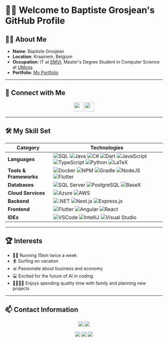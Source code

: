 <!-- Add a custom banner -->
<!-- <p align="center">
  <img src="https://your-banner-image-link.com/banner.png" alt="Baptiste Grosjean's GitHub Profile" width="100%">
</p> -->

# 🙋‍♂️ Welcome to Baptiste Grosjean's GitHub Profile

<!-- <p align="center">
  <img src="https://avatars.githubusercontent.com/u/83280831?v=4" alt="Profile Picture" width="150" height="150" style="border-radius: 50%;">
</p> -->

## 👨‍💻 About Me
- **Name**: Baptiste Grosjean
- **Location**: Kraainem, Belgium
- **Occupation**: IT at [EMVI](https://www.emvi.ai/), Master's Degree Student in Computer Science at [UMons](https://www.umons.be/)
- **Portfolio**: [My Portfolio](https://my-way-bg.vercel.app/about/way)

<hr>

## 🔗 Connect with Me
<p align="center">
  <a href="https://www.linkedin.com/in/grosjeanbaptiste"><img src="https://cdn-icons-png.flaticon.com/512/174/174857.png" width="30" height="30"></a>
  <a href="mailto:grosjeanbaptisteit@outlook.com"><img src="https://cdn-icons-png.flaticon.com/512/732/732200.png" width="30" height="30"></a>
</p>

<hr>

## 🛠️ My Skill Set

| **Category**           | **Technologies**                                                                                                                                                                                                                                                                                                                                                                                                                                                                                                                                                                                                        |
| ---------------------- | ----------------------------------------------------------------------------------------------------------------------------------------------------------------------------------------------------------------------------------------------------------------------------------------------------------------------------------------------------------------------------------------------------------------------------------------------------------------------------------------------------------------------------------------------------------------------------------------------------------------------- |
| **Languages**          | ![SQL](https://img.shields.io/badge/SQL-blue?style=flat&logo=sql) ![Java](https://img.shields.io/badge/Java-orange?style=flat&logo=java) ![C#](https://img.shields.io/badge/C%23-blue?style=flat&logo=c-sharp) ![Dart](https://img.shields.io/badge/Dart-blue?style=flat&logo=dart) ![JavaScript](https://img.shields.io/badge/JavaScript-yellow?style=flat&logo=javascript) ![TypeScript](https://img.shields.io/badge/TypeScript-blue?style=flat&logo=typescript) ![Python](https://img.shields.io/badge/Python-blue?style=flat&logo=python) ![LaTeX](https://img.shields.io/badge/LaTeX-green?style=flat&logo=latex) |
| **Tools & Frameworks** | ![Docker](https://img.shields.io/badge/Docker-blue?style=flat&logo=docker) ![NPM](https://img.shields.io/badge/NPM-red?style=flat&logo=npm) ![Gradle](https://img.shields.io/badge/Gradle-green?style=flat&logo=gradle) ![NodeJS](https://img.shields.io/badge/Node.js-green?style=flat&logo=node.js) ![Flutter](https://img.shields.io/badge/Flutter-blue?style=flat&logo=flutter)                                                                                                                                                                                                                                     |
| **Databases**          | ![SQL Server](https://img.shields.io/badge/SQL%20Server-red?style=flat&logo=microsoft-sql-server) ![PostgreSQL](https://img.shields.io/badge/PostgreSQL-blue?style=flat&logo=postgresql) ![BaseX](https://img.shields.io/badge/BaseX-lightgrey?style=flat&logo=database)                                                                                                                                                                                                                                                                                                                                                |
| **Cloud Services**     | ![Azure](https://img.shields.io/badge/Azure-blue?style=flat&logo=microsoft-azure) ![AWS](https://img.shields.io/badge/AWS-orange?style=flat&logo=amazon-aws)                                                                                                                                                                                                                                                                                                                                                                                                                                                            |
| **Backend**            | ![.NET](https://img.shields.io/badge/.NET-purple?style=flat&logo=.net) ![Nest.js](https://img.shields.io/badge/Nest.js-red?style=flat&logo=nestjs) ![Express.js](https://img.shields.io/badge/Express.js-black?style=flat&logo=express)                                                                                                                                                                                                                                                                                                                                                                                 |
| **Frontend**           | ![Flutter](https://img.shields.io/badge/Flutter-blue?style=flat&logo=flutter) ![Angular](https://img.shields.io/badge/Angular-red?style=flat&logo=angular) ![React](https://img.shields.io/badge/React-blue?style=flat&logo=react)                                                                                                                                                                                                                                                                                                                                                                                      |
| **IDEs**               | ![VSCode](https://img.shields.io/badge/VS%20Code-blue?style=flat&logo=visual-studio-code) ![IntelliJ](https://img.shields.io/badge/IntelliJ%20IDEA-black?style=flat&logo=intellij-idea) ![Visual Studio](https://img.shields.io/badge/Visual%20Studio-purple?style=flat&logo=visual-studio)                                                                                                                                                                                                                                                                                                                             |

<hr>

## 🏆 Interests
- 🏃‍♂️ Running 15km twice a week
- 🏄 Surfing on vacation
- 📊 Passionate about business and economy
- 💻 Excited for the future of AI in coding
- 👨‍👩‍👧‍👦 Enjoys spending quality time with family and planning new projects

<hr>

## 📫 Contact Information
<p align="center">
  <a href="mailto:grosjeanbaptisteit@outlook.com"><img src="https://img.shields.io/badge/Email-Baptiste_Grosjean-blue?style=flat&logo=gmail"></a>  
  <a href="tel:+32496289705"><img src="https://img.shields.io/badge/Phone-Baptiste_Grosjean-blue?style=flat&logo=phone"></a>
</p>

<p align="center">
  <img src="https://img.shields.io/badge/Licence-Baptiste_Grosjean-black">
  <img src="https://img.shields.io/badge/Languages-French,_English,_Dutch-orange">
  <img src="https://img.shields.io/badge/Platforms-Android,_iOS,_MacOS,_Linux,_Web-blue">
</p>